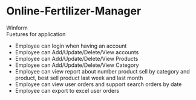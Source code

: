 # Online-Fertilizer-Manager
Winform<br>
Fuetures for application
- Employee can login when having an account
- Employee can Add/Update/Delete/View accounts
- Employee can Add/Update/Delete/View Products
- Employee can Add/Update/Delete/View Category
- Employee can view report about number product sell by category and product, best sell product last week and last month
- Employee can view user orders and support search orders by date
- Employee can export to excel user orders
